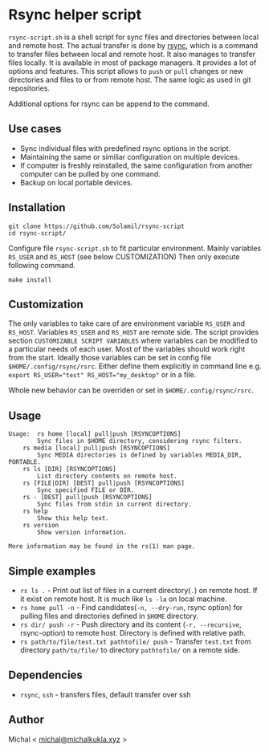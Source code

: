 # Rsync helper script

`rsync-script.sh` is a shell script for sync files and directories between local and remote host.
The actual transfer is done by [rsync](https://github.com/WayneD/rsync), which is a command to transfer files between local and remote host. It also manages to transfer files locally.
It is available in most of package managers.
It provides a lot of options and features.
This script allows to `push` or `pull` changes or new directories and files to or from remote host.
The same logic as used in git repositories.

Additional options for rsync can be append to the command. 

## Use cases

 - Sync individual files with predefined rsync options in the script.
 - Maintaining the same or similiar configuration on multiple devices.
 - If computer is freshly reinstalled, the same configuration from another computer can be pulled by one command.
 - Backup on local portable devices.

## Installation

```
git clone https://github.com/Solamil/rsync-script
cd rsync-script/
```

Configure file `rsync-script.sh` to fit particular environment. Mainly variables `RS_USER` and `RS_HOST`  (see below CUSTOMIZATION)
Then only execute following command.

```
make install
```

## Customization 

The only variables to take care of are environment variable `RS_USER` and `RS_HOST`.
Variables `RS_USER` and `RS_HOST` are remote side.
The script provides section `CUSTOMIZABLE SCRIPT VARIABLES` where variables can be modified to a particular needs of each user.
Most of the variables should work right from the start.
Ideally those variables can be set in config file `$HOME/.config/rsync/rsrc`.
Either define them explicitly in command line e.g. `export RS_USER="test" RS_HOST="my_desktop"` or in a file.  

Whole new behavior can be overriden or set in `$HOME/.config/rsync/rsrc`.
## Usage

```
Usage: 	rs home [local] pull|push [RSYNCOPTIONS]
		Sync files in $HOME directory, considering rsync filters.
	rs media [local] pull|push [RSYNCOPTIONS]
		Sync MEDIA directories is defined by variables MEDIA_DIR, PORTABLE.
	rs ls [DIR] [RSYNCOPTIONS]
		List directory contents on remote host.
	rs [FILE|DIR] [DEST] pull|push [RSYNCOPTIONS]
		Sync specified FILE or DIR.
	rs - [DEST] pull|push [RSYNCOPTIONS]
		Sync files from stdin in current directory.	
	rs help
		Show this help text.
	rs version
		Show version information.
		
More information may be found in the rs(1) man page.
```

## Simple examples

 - `rs ls .` - Print out list of files in a current directory(`.`) on remote host. If it exist on remote host. It is much like `ls -la` on local machine.
 - `rs home pull -n` - Find candidates(`-n, --dry-run`, rsync option) for pulling files and directories defined in `$HOME` directory.
 - `rs dir/ push -r` - Push directory and its content (`-r, --recursive`, rsync-option) to remote host. Directory is defined with relative path.
 - `rs path/to/file/test.txt pathtofile/ push` - Transfer `test.txt` from directory `path/to/file/` to directory `pathtofile/` on a remote side.

## Dependencies

 - `rsync`, `ssh` - transfers files, default transfer over ssh

## Author

Michal < michal@michalkukla.xyz >
